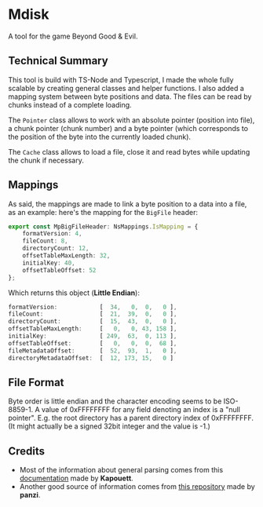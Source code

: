 # Mdisk
A tool for the game Beyond Good & Evil.

Technical Summary
-----------------
This tool is build with TS-Node and Typescript, I made the whole fully scalable by creating
general classes and helper functions. I also added a mapping system between byte positions
and data. The files can be read by chunks instead of a complete loading.

The `Pointer` class allows to work with an absolute pointer (position into file),
a chunk pointer (chunk number) and a byte pointer (which corresponds to the position
of the byte into the currently loaded chunk).

The `Cache` class allows to load a file, close it and read bytes while updating the chunk if necessary.

Mappings
--------
As said, the mappings are made to link a byte position to a data into a file,
as an example: here's the mapping for the `BigFile` header:

```typescript
export const MpBigFileHeader: NsMappings.IsMapping = {
    formatVersion: 4,
    fileCount: 8,
    directoryCount: 12,
    offsetTableMaxLength: 32,
    initialKey: 40,
    offsetTableOffset: 52
};
```
Which returns this object (**Little Endian**):
```typescript
formatVersion:            [  34,   0,  0,   0 ],
fileCount:                [  21,  39,  0,   0 ],
directoryCount:           [  15,  43,  0,   0 ],
offsetTableMaxLength:     [   0,   0, 43, 158 ],
initialKey:               [ 249,  63,  0, 113 ],
offsetTableOffset:        [   0,   0,  0,  68 ],
fileMetadataOffset:       [  52,  93,  1,   0 ],
directoryMetadataOffset:  [  12, 173, 15,   0 ]
```

File Format
-----------
Byte order is little endian and the character encoding seems to be ISO-8859-1.
A value of 0xFFFFFFFF for any field denoting an index is a "null pointer". E.g.
the root directory has a parent directory index of 0xFFFFFFFF. (It might actually
be a signed 32bit integer and the value is -1.)


Credits
-------
* Most of the information about general parsing comes from this [documentation](https://gitlab.com/Kapouett/bge-formats-doc) made by **Kapouett**.
* Another good source of information comes from [this repository](https://github.com/panzi/bgebf) made by **panzi**.

